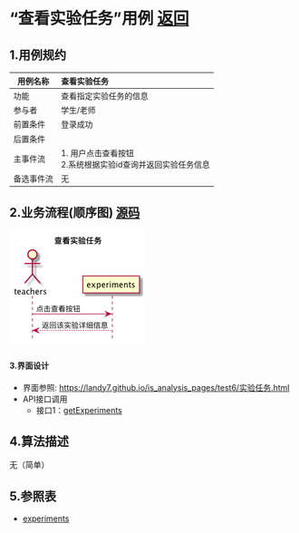 # “查看实验任务”用例 [返回](././README.md)

## 1.用例规约

|用例名称|查看实验任务|
|-------|:-------------|
|功能|查看指定实验任务的信息|
|参与者|学生/老师|
|前置条件| 登录成功|
|后置条件||
|主事件流| 1. 用户点击查看按钮<br/>2.系统根据实验id查询并返回实验任务信息<br/>|
|备选事件流|无|

## 2.业务流程(顺序图) [源码](../sequence/查看实验任务.md)
![查看实验任务](/out/test6/sequence/查看实验任务/查看实验任务.png)

#### 3.界面设计
- 界面参照: https://landy7.github.io/is_analysis_pages/test6/实验任务.html
- API接口调用
    - 接口1：[getExperiments](../接口/getExperiments.md)

## 4.算法描述
无（简单）

## 5.参照表
- [experiments](../数据库设计.md/#experiments)